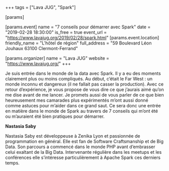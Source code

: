 +++
tags = ["Lava JUG", "Spark"]

[params]

[params.event]
name = "7 conseils pour démarrer avec Spark"
date = "2019-02-28 18:30:00"
is_free = true
event_url = "https://www.lavajug.org/2019/02/28/spark.html"
[params.event.location]
friendly_name = "L'hôtel de région"
full_address = "59 Boulevard Léon Jouhaux 63100 Clermont-Ferrand"

[params.organizer]
name = "Lava JUG"
website = "https://www.lavajug.org/"
+++

Je suis entrée dans le monde de la data avec Spark. Il y a eu des moments clairement
plus ou moins compliqués. Au début, c’était le Far West : un monde inconnu et dangereux
(il ne fallait pas casser la production). Avec ce retour d’expérience, je vous propose
de vous dire ce que j’aurais aimé qu’on me dise avant de me lancer. Je promets aussi de
vous parler de ce que bien heureusement mes camarades plus expérimentés m’ont aussi donné
comme astuces pour m’aider dans ce grand saut. Ce sera donc une entrée en matière dans
le monde de Spark au travers de 7 conseils qui m’ont été ou m’auraient été bien pratiques
pour démarrer.

**Nastasia Saby**

Nastasia Saby est développeuse à Zenika Lyon et passionnée de programmation en général.
Elle est fan de Software Craftsmanship et de Big Data. Son parcours a commencé dans le monde
PHP avant d’embrasser celui exaltant de la Big Data. Intervenante régulière dans les meetups
et les conférences elle s’intéresse particulièrement à Apache Spark ces derniers temps.

